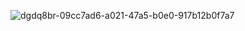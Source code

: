 ![dgdq8br-09cc7ad6-a021-47a5-b0e0-917b12b0f7a7](https://github.com/user-attachments/assets/41199e32-817e-40db-8a78-8e36a8aa5ac9)
